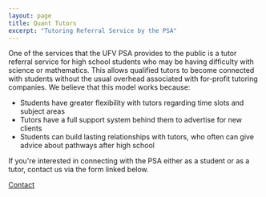 ```yaml
---
layout: page
title: Quant Tutors
excerpt: "Tutoring Referral Service by the PSA"
---
```


One of the services that the UFV PSA provides to the public is a tutor referral service for high school students who may be having difficulty with science or mathematics. This allows qualified tutors to become connected with students without the usual overhead associated with for-profit tutoring companies. We believe that this model works because:

* Students have greater flexibility with tutors regarding time slots and subject areas
* Tutors have a full support system behind them to advertise for new clients
* Students can build lasting relationships with tutors, who often can give advice about pathways after high school

If you're interested in connecting with the PSA either as a student or as a tutor, contact us via the form linked below.

<a markdown="0" href="{{ site.url }}/contact/" class="btn">Contact</a>